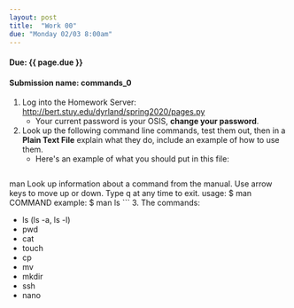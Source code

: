 ```yaml
---
layout: post
title:  "Work 00"
due: "Monday 02/03 8:00am"
---
```


#### Due: {{ page.due }}

#### Submission name: commands_0

1. Log into the Homework Server: <http://bert.stuy.edu/dyrland/spring2020/pages.py>
    * Your current password is your OSIS, __change your password__.
2. Look up the following command line commands, test them out, then in a __Plain Text File__ explain what they do, include an example of how to use them.
   * Here's an example of what you should put in this file:
   ```
man
Look up information about a command from the manual. Use arrow keys to move up or down. Type q at any time to exit.
usage: $ man COMMAND
example: $ man ls
    ```
3. The commands:
   * ls (ls -a, ls -l)
   * pwd
   * cat
   * touch
   * cp
   * mv
   * mkdir
   * ssh
   * nano
